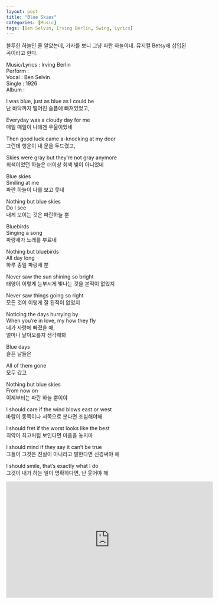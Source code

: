 ```yaml
---
layout: post
title: "Blue Skies"
categories: [Music]
tags: [Ben Selvin, Irving Berlin, Swing, Lyrics]
---
```


블루한 하늘인 줄 알았는데, 가사를 보니 그냥 파란 하늘이네. 뮤지컬 Betsy에 삽입된 곡이라고 한다.

Music/Lyrics : Irving Berlin  
Perform :    
Vocal : Ben Selvin  
Single : 1926   
Album :   

I was blue, just as blue as I could be  
난 바닥까지 떨어진 슬픔에 빠져있었고,  

Everyday was a cloudy day for me  
매일 매일이 나에겐 우울이었네  

Then good luck came a-knocking at my door  
그런데 행운이 내 문을 두드렸고,  

Skies were gray but they’re not gray anymore  
회색이었던 하늘은 더이상 회색 빛이 아니었네  

Blue skies  
Smiling at me  
파란 하늘이 나를 보고 웃네  

Nothing but blue skies  
Do I see  
내게 보이는 것은 파란하늘 뿐  

Bluebirds  
Singing a song  
파랑새가 노래를 부르네  

Nothing but bluebirds  
All day long  
하루 종일 파랑새 뿐  

Never saw the sun shining so bright  
태양이 이렇게 눈부시게 빛나는 것을 본적이 없었지  

Never saw things going so right  
모든 것이 이렇게 잘 된적이 없었지  

Noticing the days hurrying by  
When you’re in love, my how they fly  
네가 사랑에 빠졌을 때,  
얼마나 날아오를지 생각해봐  

Blue days  
슬픈 날들은  

All of them gone  
모두 갔고  

Nothing but blue skies  
From now on  
이제부터는 파란 하늘 뿐이야  

I should care if the wind blows east or west  
바람이 동쪽이나 서쪽으로 분다면 조심해야해  

I should fret if the worst looks like the best  
최악이 최고처럼 보인다면 마음을 놓지마  

I should mind if they say it can’t be true  
그들이 그것은 진실이 아니라고 말한다면 신경써야 해  

I should smile, that’s exactly what I do  
그것이 내가 하는 일이 명확하다면, 난 웃어야 해  

<iframe width="560" height="315" src="https://www.youtube.com/embed/D-7vSmTxAno" title="YouTube video player" frameborder="0" allow="accelerometer; autoplay; clipboard-write; encrypted-media; gyroscope; picture-in-picture" allowfullscreen></iframe>
